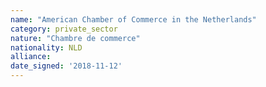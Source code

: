 ```yaml
---
name: "American Chamber of Commerce in the Netherlands"
category: private_sector
nature: "Chambre de commerce"
nationality: NLD
alliance: 
date_signed: '2018-11-12'
---
```

    